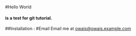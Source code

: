 #Hello World
#### is a test for git tutorial.

##Installation :
#Email
Email me at [owais@owais.example.com](Mailto:owais@owais.example.com)
